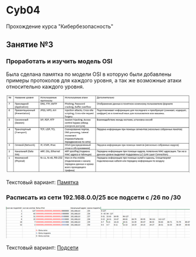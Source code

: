 # **Cyb04**
Прохождение курса "Кибербезопасность"

## **Занятие №3**

### Проработать и изучить модель OSI

Была сделана памятка по модели  OSI в которую были добавлены примеры протоколов для каждого уровня, а так же возможные атаки относительно каждого уровня.

![Памятка](/Lesson_4/%D0%94%D0%97%204_1.png)

Текстовый вариант: [Памятка](/Lesson_4/%D0%94%D0%97-4_1.docx)

### Расписать из сети 192.168.0.0/25 все подсети с /26 по /30

![Подсети](/Lesson_4/%D0%94%D0%97%204_2.png)

Текстовый вариант: [Подсети](/Lesson_4/%D0%94%D0%97%204_2.xlsx)